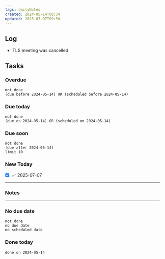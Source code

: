 ```yaml
---
tags: dailyNotes
created: 2024-05-14T08:34
updated: 2025-07-07T09:50
---
```

## Log
- TLS meeting was cancelled

## Tasks
### Overdue
```tasks
not done
(due before 2024-05-14) OR (scheduled before 2024-05-14)
```

### Due today
```tasks
not done
(due on 2024-05-14) OR (scheduled on 2024-05-14)
```

### Due soon
```tasks
not done
(due after 2024-05-14)
limit 10
```

### New Today
- [x] ✅ 2025-07-07
----
### Notes

----
### No due date
```tasks
not done
no due date
no scheduled date
```

### Done today
```tasks
done on 2024-05-14
```
